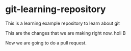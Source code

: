 # git-learning-repository

This is a learning example repository to learn about git

This are the changes that we are making right now.
holi
B

Now we are going to do a pull request.
